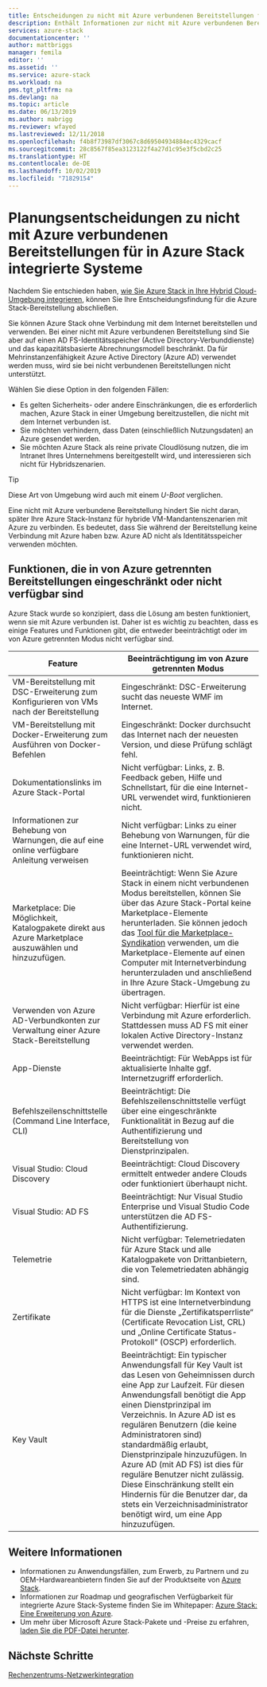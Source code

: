 ```yaml
---
title: Entscheidungen zu nicht mit Azure verbundenen Bereitstellungen für in Azure Stack integrierte Systeme | Microsoft-Dokumentation
description: Enthält Informationen zur nicht mit Azure verbundenen Bereitstellung von integrierten Azure Stack-Systemen und zu den relevanten Planungsentscheidungen.
services: azure-stack
documentationcenter: ''
author: mattbriggs
manager: femila
editor: ''
ms.assetid: ''
ms.service: azure-stack
ms.workload: na
pms.tgt_pltfrm: na
ms.devlang: na
ms.topic: article
ms.date: 06/13/2019
ms.author: mabrigg
ms.reviewer: wfayed
ms.lastreviewed: 12/11/2018
ms.openlocfilehash: f4b8f73987df3067c8d69504934884ec4329cacf
ms.sourcegitcommit: 28c8567f85ea3123122f4a27d1c95e3f5cbd2c25
ms.translationtype: HT
ms.contentlocale: de-DE
ms.lasthandoff: 10/02/2019
ms.locfileid: "71829154"
---
```

# <a name="azure-disconnected-deployment-planning-decisions-for-azure-stack-integrated-systems"></a>Planungsentscheidungen zu nicht mit Azure verbundenen Bereitstellungen für in Azure Stack integrierte Systeme
Nachdem Sie entschieden haben, [wie Sie Azure Stack in Ihre Hybrid Cloud-Umgebung integrieren](azure-stack-connection-models.md), können Sie Ihre Entscheidungsfindung für die Azure Stack-Bereitstellung abschließen.

Sie können Azure Stack ohne Verbindung mit dem Internet bereitstellen und verwenden. Bei einer nicht mit Azure verbundenen Bereitstellung sind Sie aber auf einen AD FS-Identitätsspeicher (Active Directory-Verbunddienste) und das kapazitätsbasierte Abrechnungsmodell beschränkt. Da für Mehrinstanzenfähigkeit Azure Active Directory (Azure AD) verwendet werden muss, wird sie bei nicht verbundenen Bereitstellungen nicht unterstützt.

Wählen Sie diese Option in den folgenden Fällen:
- Es gelten Sicherheits- oder andere Einschränkungen, die es erforderlich machen, Azure Stack in einer Umgebung bereitzustellen, die nicht mit dem Internet verbunden ist.
- Sie möchten verhindern, dass Daten (einschließlich Nutzungsdaten) an Azure gesendet werden.
- Sie möchten Azure Stack als reine private Cloudlösung nutzen, die im Intranet Ihres Unternehmens bereitgestellt wird, und interessieren sich nicht für Hybridszenarien.

> [!TIP]
> Diese Art von Umgebung wird auch mit einem *U-Boot* verglichen.

Eine nicht mit Azure verbundene Bereitstellung hindert Sie nicht daran, später Ihre Azure Stack-Instanz für hybride VM-Mandantenszenarien mit Azure zu verbinden. Es bedeutet, dass Sie während der Bereitstellung keine Verbindung mit Azure haben bzw. Azure AD nicht als Identitätsspeicher verwenden möchten.

## <a name="features-that-are-impaired-or-unavailable-in-disconnected-deployments"></a>Funktionen, die in von Azure getrennten Bereitstellungen eingeschränkt oder nicht verfügbar sind 
Azure Stack wurde so konzipiert, dass die Lösung am besten funktioniert, wenn sie mit Azure verbunden ist. Daher ist es wichtig zu beachten, dass es einige Features und Funktionen gibt, die entweder beeinträchtigt oder im von Azure getrennten Modus nicht verfügbar sind.

|Feature|Beeinträchtigung im von Azure getrennten Modus|
|-----|-----|
|VM-Bereitstellung mit DSC-Erweiterung zum Konfigurieren von VMs nach der Bereitstellung|Eingeschränkt: DSC-Erweiterung sucht das neueste WMF im Internet.|
|VM-Bereitstellung mit Docker-Erweiterung zum Ausführen von Docker-Befehlen|Eingeschränkt: Docker durchsucht das Internet nach der neuesten Version, und diese Prüfung schlägt fehl.|
|Dokumentationslinks im Azure Stack-Portal|Nicht verfügbar: Links, z. B. Feedback geben, Hilfe und Schnellstart, für die eine Internet-URL verwendet wird, funktionieren nicht.|
|Informationen zur Behebung von Warnungen, die auf eine online verfügbare Anleitung verweisen|Nicht verfügbar: Links zu einer Behebung von Warnungen, für die eine Internet-URL verwendet wird, funktionieren nicht.|
|Marketplace: Die Möglichkeit, Katalogpakete direkt aus Azure Marketplace auszuwählen und hinzuzufügen.|Beeinträchtigt: Wenn Sie Azure Stack in einem nicht verbundenen Modus bereitstellen, können Sie über das Azure Stack-Portal keine Marketplace-Elemente herunterladen. Sie können jedoch das [Tool für die Marketplace-Syndikation](azure-stack-download-azure-marketplace-item.md) verwenden, um die Marketplace-Elemente auf einen Computer mit Internetverbindung herunterzuladen und anschließend in Ihre Azure Stack-Umgebung zu übertragen.|
|Verwenden von Azure AD-Verbundkonten zur Verwaltung einer Azure Stack-Bereitstellung|Nicht verfügbar: Hierfür ist eine Verbindung mit Azure erforderlich. Stattdessen muss AD FS mit einer lokalen Active Directory-Instanz verwendet werden.|
|App-Dienste|Beeinträchtigt: Für WebApps ist für aktualisierte Inhalte ggf. Internetzugriff erforderlich.|
|Befehlszeilenschnittstelle (Command Line Interface, CLI)|Beeinträchtigt: Die Befehlszeilenschnittstelle verfügt über eine eingeschränkte Funktionalität in Bezug auf die Authentifizierung und Bereitstellung von Dienstprinzipalen.|
|Visual Studio: Cloud Discovery|Beeinträchtigt: Cloud Discovery ermittelt entweder andere Clouds oder funktioniert überhaupt nicht.|
|Visual Studio: AD FS|Beeinträchtigt: Nur Visual Studio Enterprise und Visual Studio Code unterstützen die AD FS-Authentifizierung.
Telemetrie|Nicht verfügbar: Telemetriedaten für Azure Stack und alle Katalogpakete von Drittanbietern, die von Telemetriedaten abhängig sind.|
|Zertifikate|Nicht verfügbar: Im Kontext von HTTPS ist eine Internetverbindung für die Dienste „Zertifikatsperrliste“ (Certificate Revocation List, CRL) und „Online Certificate Status-Protokoll“ (OSCP) erforderlich.|
|Key Vault|Beeinträchtigt: Ein typischer Anwendungsfall für Key Vault ist das Lesen von Geheimnissen durch eine App zur Laufzeit. Für diesen Anwendungsfall benötigt die App einen Dienstprinzipal im Verzeichnis. In Azure AD ist es regulären Benutzern (die keine Administratoren sind) standardmäßig erlaubt, Dienstprinzipale hinzuzufügen. In Azure AD (mit AD FS) ist dies für reguläre Benutzer nicht zulässig. Diese Einschränkung stellt ein Hindernis für die Benutzer dar, da stets ein Verzeichnisadministrator benötigt wird, um eine App hinzuzufügen.

## <a name="learn-more"></a>Weitere Informationen
- Informationen zu Anwendungsfällen, zum Erwerb, zu Partnern und zu OEM-Hardwareanbietern finden Sie auf der Produktseite von [Azure Stack](https://azure.microsoft.com/overview/azure-stack/).
- Informationen zur Roadmap und geografischen Verfügbarkeit für integrierte Azure Stack-Systeme finden Sie im Whitepaper: [Azure Stack: Eine Erweiterung von Azure](https://azure.microsoft.com/resources/azure-stack-an-extension-of-azure/). 
- Um mehr über Microsoft Azure Stack-Pakete und -Preise zu erfahren, [laden Sie die PDF-Datei herunter](https://azure.microsoft.com/mediahandler/files/resourcefiles/5bc3f30c-cd57-4513-989e-056325eb95e1/Azure-Stack-packaging-and-pricing-datasheet.pdf). 

## <a name="next-steps"></a>Nächste Schritte
[Rechenzentrums-Netzwerkintegration](azure-stack-network.md)
